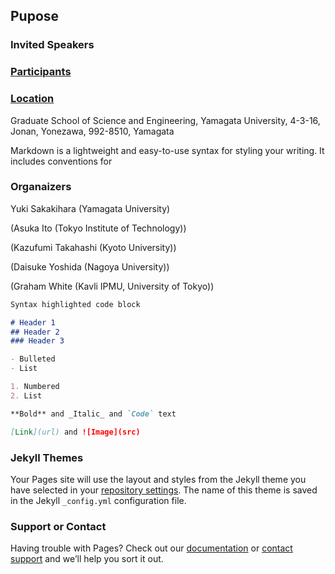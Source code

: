 ## Pupose


### Invited Speakers

### [Participants]()

### [Location](https://goo.gl/maps/SRyD9WjDTtY7XSceA)

Graduate School of Science and Engineering,
Yamagata University, 
4-3-16, Jonan, Yonezawa, 992-8510, Yamagata

Markdown is a lightweight and easy-to-use syntax for styling your writing. It includes conventions for

### Organaizers
Yuki Sakakihara (Yamagata University)

(Asuka Ito (Tokyo Institute of Technology))

(Kazufumi Takahashi (Kyoto University))

(Daisuke Yoshida (Nagoya University))

(Graham White (Kavli IPMU, University of Tokyo))


```markdown
Syntax highlighted code block

# Header 1
## Header 2
### Header 3

- Bulleted
- List

1. Numbered
2. List

**Bold** and _Italic_ and `Code` text

[Link](url) and ![Image](src)
```

### Jekyll Themes

Your Pages site will use the layout and styles from the Jekyll theme you have selected in your [repository settings](https://github.com/y-sakakihara/workshops/settings/pages). The name of this theme is saved in the Jekyll `_config.yml` configuration file.

### Support or Contact

Having trouble with Pages? Check out our [documentation](https://docs.github.com/categories/github-pages-basics/) or [contact support](https://support.github.com/contact) and we’ll help you sort it out.

